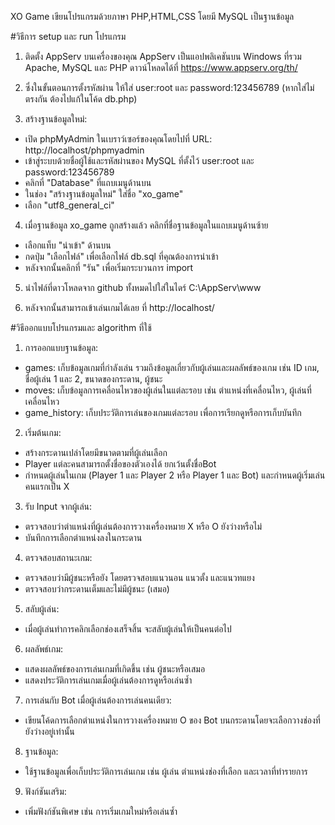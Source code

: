 XO Game เขียนโปรแกรมด้วยภาษา PHP,HTML,CSS โดยมี MySQL เป็นฐานข้อมูล

#วิธีการ setup และ run โปรแกรม

1. ติดตั้ง AppServ บนเครื่องของคุณ AppServ เป็นแอปพลิเคชันบน Windows ที่รวม Apache, MySQL และ PHP ดาวน์โหลดได้ที่ https://www.appserv.org/th/

2. ซึ่งในขั้นตอนการตั้งรหัสผ่าน ให้ใส่ user:root และ password:123456789 (หากใส่ไม่ตรงกัน ต้องไปแก้ในโค้ด db.php)

3. สร้างฐานข้อมูลใหม่:
  - เปิด phpMyAdmin ในเบราว์เซอร์ของคุณโดยไปที่ URL: http://localhost/phpmyadmin
  - เข้าสู่ระบบด้วยชื่อผู้ใช้และรหัสผ่านของ MySQL ที่ตั้งไว้ user:root และ password:123456789
  - คลิกที่ "Database" ที่แถบเมนูด้านบน
  - ในช่อง "สร้างฐานข้อมูลใหม่" ใส่ชื่อ "xo_game"
  - เลือก "utf8_general_ci"

4. เมื่อฐานข้อมูล xo_game ถูกสร้างแล้ว คลิกที่ชื่อฐานข้อมูลในแถบเมนูด้านซ้าย
  - เลือกแท็บ "นำเข้า" ด้านบน
  - กดปุ่ม "เลือกไฟล์" เพื่อเลือกไฟล์ db.sql ที่คุณต้องการนำเข้า
  - หลังจากนั้นคลิกที่ "รัน" เพื่อเริ่มกระบวนการ import

5. นำไฟล์ที่ดาวโหลดจาก github ทั้งหมดไปใส่ในไดร์ C:\AppServ\www

6. หลังจากนั้นสามารถเข้าเล่นเกมได้เลย ที่ http://localhost/


#วิธีออกแบบโปรแกรมและ algorithm ที่ใช้

1. การออกแบบฐานข้อมูล:
  - games: เก็บข้อมูลเกมที่กำลังเล่น รวมถึงข้อมูลเกี่ยวกับผู้เล่นและผลลัพธ์ของเกม เช่น ID เกม, ชื่อผู้เล่น 1 และ 2, ขนาดของกระดาน, ผู้ชนะ
  - moves: เก็บข้อมูลการเคลื่อนไหวของผู้เล่นในแต่ละรอบ เช่น ตำแหน่งที่เคลื่อนไหว, ผู้เล่นที่เคลื่อนไหว
  - game_history: เก็บประวัติการเล่นของเกมแต่ละรอบ เพื่อการเรียกดูหรือการเก็บบันทึก

2. เริ่มต้นเกม:
  - สร้างกระดานเปล่าโดยมีขนาดตามที่ผู้เล่นเลือก
  - Player แต่ละคนสามารถตั้งชื่อของตัวเองได้ ยกเว้นตั้งชื่อBot
  - กำหนดผู้เล่นในเกม (Player 1 และ Player 2 หรือ Player 1 และ Bot) และกำหนดผู้เริ่มเล่นคนแรกเป็น X

3. รับ Input จากผู้เล่น:
  - ตรวจสอบว่าตำแหน่งที่ผู้เล่นต้องการวางเครื่องหมาย X หรือ O ยังว่างหรือไม่
  - บันทึกการเลือกตำแหน่งลงในกระดาน

4. ตรวจสอบสถานะเกม:
  - ตรวจสอบว่ามีผู้ชนะหรือยัง โดยตรวจสอบแนวนอน แนวตั้ง และแนวทแยง
  - ตรวจสอบว่ากระดานเต็มและไม่มีผู้ชนะ (เสมอ)

5. สลับผู้เล่น:
  - เมื่อผู้เล่นทำการคลิกเลือกช่องเสร็จสิ้น จะสลับผู้เล่นให้เป็นคนต่อไป

6. ผลลัพธ์เกม:
  - แสดงผลลัพธ์ของการเล่นเกมที่เกิดขึ้น เช่น ผู้ชนะหรือเสมอ
  - แสดงประวัติการเล่นเกมเมื่อผู้เล่นต้องการดูหรือเล่นซ้ำ

7. การเล่นกับ Bot เมื่อผู้เล่นต้องการเล่นคนเดียว:
  - เขียนโค้ดการเลือกตำแหน่งในการวางเครื่องหมาย O ของ Bot บนกระดานโดยจะเลือกวางช่องที่ยังว่างอยู่เท่านั้น

8. ฐานข้อมูล:
  - ใช้ฐานข้อมูลเพื่อเก็บประวัติการเล่นเกม เช่น ผู้เล่น ตำแหน่งช่องที่เลือก และเวลาที่ทำรายการ

9. ฟังก์ชันเสริม:
  - เพิ่มฟังก์ชันพิเศษ เช่น การเริ่มเกมใหม่หรือเล่นซ้ำ
